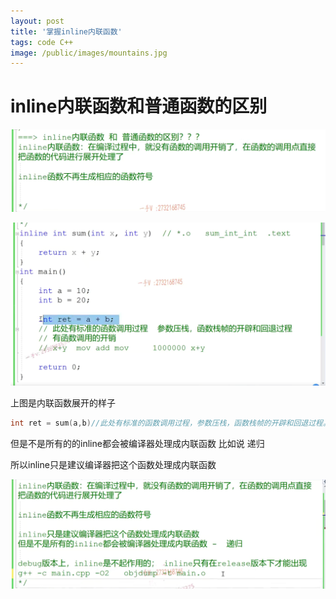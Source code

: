 ```yaml
---
layout: post
title: '掌握inline内联函数'
tags: code C++
image: /public/images/mountains.jpg
---
```


# inline内联函数和普通函数的区别

![image-20230926204903249](../public/images/C++/2023-11-24_10/image-20230926204903249.png)

![image-20230926205240666](../public/images/C++/2023-11-24_10/image-20230926205240666.png)

上图是内联函数展开的样子

```c++
int ret = sum(a,b)//此处有标准的函数调用过程，参数压栈，函数栈帧的开辟和回退过程。有函数调用的开销
```

但是不是所有的的inline都会被编译器处理成内联函数   比如说 递归

所以inline只是建议编译器把这个函数处理成内联函数

![image-20230926205903332](../public/images/C++/2023-11-24_10/image-20230926205903332.png)